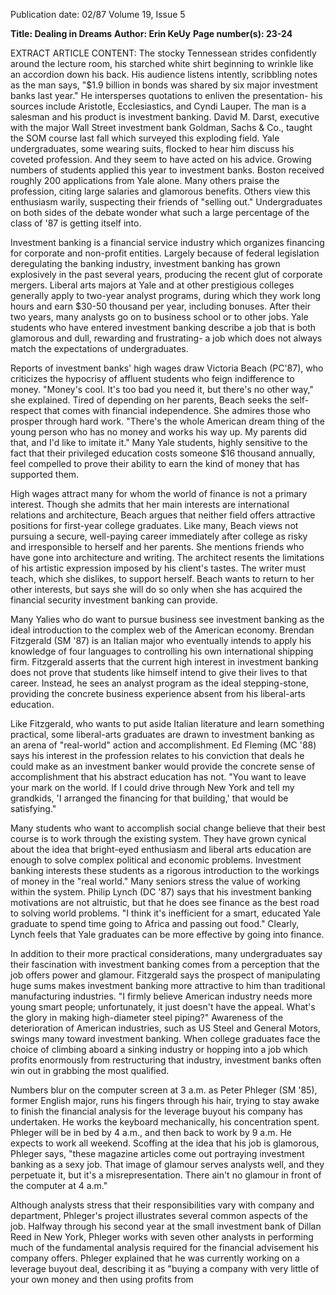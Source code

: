 Publication date: 02/87
Volume 19, Issue 5

**Title: Dealing in Dreams**
**Author: Erin KeUy**
**Page number(s): 23-24**

EXTRACT ARTICLE CONTENT:
The stocky Tennessean strides confidently around the lecture room, his starched white shirt beginning to wrinkle like an accordion down his back. His audience listens intently, scribbling notes as the man says, "$1.9 billion in bonds was shared by six major investment banks last year." He intersperses quotations to enliven the presentation- his sources include Aristotle, Ecclesiastics, and Cyndi Lauper. The man is a salesman and his product is investment banking. David M. Darst, executive with the major Wall Street investment bank Goldman, Sachs & Co., taught the SOM course last fall which surveyed this exploding field. Yale undergraduates, some wearing suits, flocked to hear him discuss his coveted profession. And they seem to have acted on his advice. Growing numbers of students applied this year to investment banks. Boston received roughly 200 applications from Yale alone. Many others praise the profession, citing large salaries and glamorous benefits. Others view this enthusiasm warily, suspecting their friends of "selling out." Undergraduates on both sides of the debate wonder what such a large percentage of the class of '87 is getting itself into. 

Investment banking is a financial service industry which organizes financing for corporate and non-profit entities. Largely because of federal legislation deregulating the banking industry, investment banking has grown explosively in the past several years, producing the recent glut of corporate mergers. Liberal arts majors at Yale and at other prestigious colleges generally apply to two-year analyst programs, during which they work long hours and earn $30-50 thousand per year, including bonuses. After their two years, many analysts go on to business school or to other jobs. Yale students who have entered investment banking describe a job that is both glamorous and dull, rewarding and frustrating- a job which does not always match the expectations of undergraduates. 

Reports of investment banks' high wages draw Victoria Beach (PC'87), who criticizes the hypocrisy of affluent students who feign indifference to money. "Money's cool. It's too bad you need it, but there's no other way," she explained. Tired of depending on her parents, Beach seeks the self-respect that comes with financial independence. She admires those who prosper through hard work. "There's the whole American dream thing of the young person who has no money and works his way up. My parents did that, and I'd like to imitate it." Many Yale students, highly sensitive to the fact that their privileged education costs someone $16 thousand annually, feel compelled to prove their ability to earn the kind of money that has supported them. 

High wages attract many for whom the world of finance is not a primary interest. Though she admits that her main interests are international relations and architecture, Beach argues that neither field offers attractive positions for first-year college graduates. Like many, Beach views not pursuing a secure, well-paying career immediately after college as risky and irresponsible to herself and her parents. She mentions friends who have gone into architecture and writing. The architect resents the limitations of his artistic expression imposed by his client's tastes. The writer must teach, which she dislikes, to support herself. Beach wants to return to her other interests, but says she will do so only when she has acquired the financial security investment banking can provide. 

Many Yalies who do want to pursue business see investment banking as the ideal introduction to the complex web of the American economy. Brendan Fitzgerald (SM '87) is an Italian major who eventually intends to apply his knowledge of four languages to controlling his own international shipping firm. Fitzgerald asserts that the current high interest in investment banking does not prove that students like himself intend to give their lives to that career. Instead, he sees an analyst program as the ideal stepping-stone, providing the concrete business experience absent from his liberal-arts education. 

Like Fitzgerald, who wants to put aside Italian literature and learn something practical, some liberal-arts graduates are drawn to investment banking as an arena of "real-world" action and accomplishment. Ed Fleming (MC '88) says his interest in the profession relates to his conviction that deals he could make as an investment banker would provide the concrete sense of accomplishment that his abstract education has not. "You want to leave your mark on the world. If I could drive through New York and tell my grandkids, 'I arranged the financing for that building,' that would be satisfying." 

Many students who want to accomplish social change believe that their best course is to work through the existing system. They have grown cynical about the idea that bright-eyed enthusiasm and liberal arts education are enough to solve complex political and economic problems. Investment banking interests these students as a rigorous introduction to the workings of money in the "real world." Many seniors stress the value of working within the system. Philip Lynch (DC '87) says that his investment banking motivations are not altruistic, but that he does see finance as the best road to solving world problems. "I think it's inefficient for a smart, educated Yale graduate to spend time going to Africa and passing out food." Clearly, Lynch feels that Yale graduates can be more effective by going into finance. 

In addition to their more practical considerations, many undergraduates say their fascination with investment banking comes from a perception that the job offers power and glamour. Fitzgerald says the prospect of manipulating huge sums makes investment banking more attractive to him than traditional manufacturing industries. "I firmly believe American industry needs more young smart people; unfortunately, it just doesn't have the appeal. What's the glory in making high-diameter steel piping?" Awareness of the deterioration of American industries, such as US Steel and General Motors, swings many toward investment banking. When college graduates face the choice of climbing aboard a sinking industry or hopping into a job which profits enormously from restructuring that industry, investment banks often win out in grabbing the most qualified. 

Numbers blur on the computer screen at 3 a.m. as Peter Phleger (SM '85), former English major, runs his fingers through his hair, trying to stay awake to finish the financial analysis for the leverage buyout his company has undertaken. He works the keyboard mechanically, his concentration spent. Phleger will be in bed by 4 a.m., and then back to work by 9 a.m. He expects to work all weekend. Scoffing at the idea that his job is glamorous, Phleger says, "these magazine articles come out portraying investment banking as a sexy job. That image of glamour serves analysts well, and they perpetuate it, but it's a misrepresentation. There ain't no glamour in front of the computer at 4 a.m." 

Although analysts stress that their responsibilities vary with company and department, Phleger's project illustrates several common aspects of the job. Halfway through his second year at the small investment bank of Dillan Reed in New York, Phleger works with seven other analysts in performing much of the fundamental analysis required for the financial advisement his company offers. Phleger explained that he was currently working on a leverage buyout deal, describing it as "buying a company with very little of your own money and then using profits from